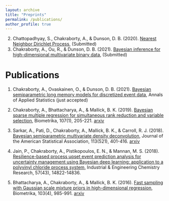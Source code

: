 ```yaml
---
layout: archive
title: "Preprints"
permalink: /publications/
author_profile: true
---
```




2. Chattopadhyay, S., Chakraborty, A., & Dunson, D. B. (2020). [Nearest Neighbor Dirichlet Process](https://arxiv.org/abs/2003.07953), (Submitted)
3.  Chakraborty, A., Ou, R., & Dunson, D. B. (2021). [Bayesian inference for high-dimensional multivariate binary data](https://arxiv.org/abs/2106.02127), (Submitted)

# Publications
1. Chakraborty, A., Ovaskainen, O., & Dunson, D. B. (2021). [Bayesian semiparametric long memory models for discretized event data](https://arxiv.org/abs/2004.08309), Annals of Applied Statistics (just accepted) 

2. Chakraborty, A., Bhattacharya, A., & Mallick, B. K. (2019). [Bayesian sparse multiple regression for simultaneous rank reduction and variable selection](https://academic.oup.com/biomet/article-abstract/107/1/205/5638937), Biometrika, 107(1), 205-221. [arxiv](https://arxiv.org/abs/1612.00877)

3. Sarkar, A., Pati, D., Chakraborty, A., Mallick, B. K., & Carroll, R. J. (2018). [Bayesian semiparametric multivariate density deconvolution](https://amstat.tandfonline.com/doi/abs/10.1080/01621459.2016.1260467#.XuARxTpKhPY), Journal of the American Statistical Association, 113(521), 401-416. [arxiv](https://arxiv.org/abs/1404.6462)

4. Jain, P., Chakraborty, A., Pistikopoulos, E. N., & Mannan, M. S. (2018). [Resilience-based process upset event prediction analysis for uncertainty management using Bayesian deep learning: application to a polyvinyl chloride process system](https://pubs.acs.org/doi/abs/10.1021/acs.iecr.8b01069), Industrial & Engineering Chemistry Research, 57(43), 14822-14836.

5. Bhattacharya, A., Chakraborty, A., & Mallick, B. K. (2016). [Fast sampling with Gaussian scale mixture priors in high-dimensional regression](https://academic.oup.com/biomet/article-abstract/103/4/985/2447851), Biometrika, 103(4), 985-991. [arxiv](https://arxiv.org/abs/1506.04778)

